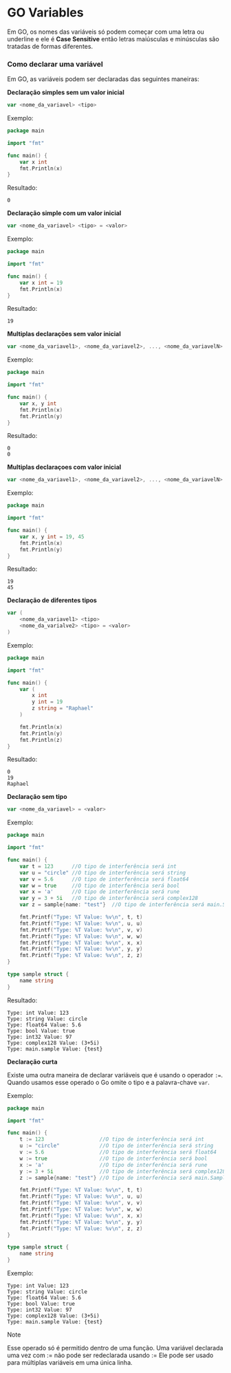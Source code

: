 # GO Variables

Em GO, os nomes das variáveis só podem começar com uma letra ou underline e ele é **Case Sensitive** então letras maiúsculas e minúsculas são tratadas de formas diferentes.

### Como declarar uma variável

Em GO, as variáveis podem ser declaradas das seguintes maneiras:

**Declaração simples sem um valor inicial**

```go
var <nome_da_variavel> <tipo>
```

Exemplo:

```go
package main

import "fmt"

func main() {
	var x int
	fmt.Println(x)
}
```

Resultado:

```text
0
```

**Declaração simple com um valor inicial**

```go
var <nome_da_variavel> <tipo> = <valor>
```

Exemplo:

```go
package main

import "fmt"

func main() {
	var x int = 19
	fmt.Println(x)
}
```

Resultado:

```text
19
```

**Multiplas declarações sem valor inicial**

```go
var <nome_da_variavel1>, <nome_da_variavel2>, ..., <nome_da_variavelN> <tipo>
```

Exemplo:

```go
package main

import "fmt"

func main() {
	var x, y int
	fmt.Println(x)
    fmt.Println(y)
}
```

Resultado:

```text
0
0
```

**Multiplas declaraçoes com valor inicial**

```go
var <nome_da_variavel1>, <nome_da_variavel2>, ..., <nome_da_variavelN> <tipo> = <valor1>, <valor2>, ..., <valorN>
```

Exemplo:

```go
package main

import "fmt"

func main() {
	var x, y int = 19, 45
	fmt.Println(x)
    fmt.Println(y)
}
```

Resultado:

```text
19
45
```

**Declaração de diferentes tipos**

```go
var (
    <nome_da_variavel1> <tipo>
    <nome_da_varialve2> <tipo> = <valor>
)
```

Exemplo:

```go
package main

import "fmt"

func main() {
	var (
        x int
        y int = 19
        z string = "Raphael"
    )

    fmt.Println(x)
    fmt.Println(y)
    fmt.Println(z)
}
```

Resultado:

```text
0
19
Raphael
```

**Declaração sem tipo**

```go
var <nome_da_variavel> = <valor>
```

Exemplo:

```go
package main

import "fmt"

func main() {
    var t = 123      //O tipo de interferência será int
    var u = "circle" //O tipo de interferência será string
    var v = 5.6      //O tipo de interferência será float64
    var w = true     //O tipo de interferência será bool
    var x = 'a'      //O tipo de interferência será rune
    var y = 3 + 5i   //O tipo de interferência será complex128
    var z = sample{name: "test"}  //O tipo de interferência será main.Sample

    fmt.Printf("Type: %T Value: %v\n", t, t)
    fmt.Printf("Type: %T Value: %v\n", u, u)
    fmt.Printf("Type: %T Value: %v\n", v, v)
    fmt.Printf("Type: %T Value: %v\n", w, w)
    fmt.Printf("Type: %T Value: %v\n", x, x)
    fmt.Printf("Type: %T Value: %v\n", y, y)
    fmt.Printf("Type: %T Value: %v\n", z, z)
}

type sample struct {
    name string
}
```

Resultado:

```text
Type: int Value: 123
Type: string Value: circle
Type: float64 Value: 5.6
Type: bool Value: true
Type: int32 Value: 97
Type: complex128 Value: (3+5i)
Type: main.sample Value: {test}
```

**Declaração curta**

Existe uma outra maneira de declarar variáveis que é usando o operador `:=`.
Quando usamos esse operado o Go omite o tipo e a palavra-chave `var`.

Exemplo:

```go
package main

import "fmt"

func main() {
	t := 123                  //O tipo de interferência será int
	u := "circle"             //O tipo de interferência será string
	v := 5.6                  //O tipo de interferência será float64
	w := true                 //O tipo de interferência será bool
	x := 'a'                  //O tipo de interferência será rune
	y := 3 + 5i               //O tipo de interferência será complex128
	z := sample{name: "test"} //O tipo de interferência será main.Sample

	fmt.Printf("Type: %T Value: %v\n", t, t)
	fmt.Printf("Type: %T Value: %v\n", u, u)
	fmt.Printf("Type: %T Value: %v\n", v, v)
	fmt.Printf("Type: %T Value: %v\n", w, w)
	fmt.Printf("Type: %T Value: %v\n", x, x)
	fmt.Printf("Type: %T Value: %v\n", y, y)
	fmt.Printf("Type: %T Value: %v\n", z, z)
}

type sample struct {
	name string
}
```

Exemplo:

```text
Type: int Value: 123
Type: string Value: circle
Type: float64 Value: 5.6
Type: bool Value: true
Type: int32 Value: 97
Type: complex128 Value: (3+5i)
Type: main.sample Value: {test}
```

> [!NOTE]
> Esse operado só é permitido dentro de uma função.
> Uma variável declarada uma vez com := não pode ser redeclarada usando :=
> Ele pode ser usado para múltiplas variáveis em uma única linha.
